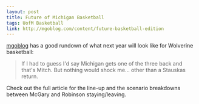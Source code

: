 ```yaml
---
layout: post
title: Future of Michigan Basketball
tags: UofM Basketball
link: http://mgoblog.com/content/future-basketball-edition
---
```


[mgoblog](https://twitter.com/mgoblog) has a good rundown of what next year will look like for Wolverine basketball:

> If I had to guess I'd say Michigan gets one of the three back and that's Mitch. But nothing would shock me… other than a Stauskas return.

Check out the full article for the line-up and the scenario breakdowns between McGary and Robinson staying/leaving.
